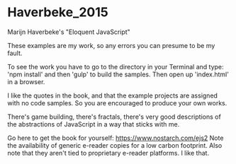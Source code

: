 # Haverbeke_2015
Marijn Haverbeke's "Eloquent JavaScript"

These examples are my work, so any errors you can presume to be my fault.

To see the work you have to go to the directory in your Terminal and type: 'npm install' and then 'gulp' to build the samples.  Then open up 'index.html' in a browser.

I like the quotes in the book, and that the example projects are assigned with no code samples.  So you are encouraged to produce your own works.

There's game building, there's fractals, there's very good descriptions of the abstractions of JavaScript in a way that sticks with me.  

Go here to get the book for yourself: https://www.nostarch.com/ejs2
Note the availability of generic e-reader copies for a low carbon footprint.  Also note that they aren't tied to proprietary e-reader platforms.  I like that.